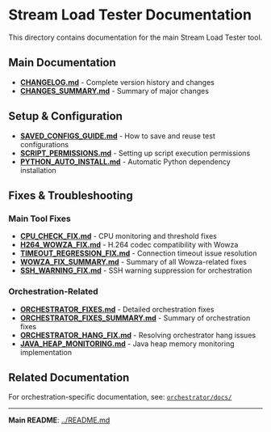 # Stream Load Tester Documentation

This directory contains documentation for the main Stream Load Tester tool.

## Main Documentation

- **[CHANGELOG.md](CHANGELOG.md)** - Complete version history and changes
- **[CHANGES_SUMMARY.md](CHANGES_SUMMARY.md)** - Summary of major changes

## Setup & Configuration

- **[SAVED_CONFIGS_GUIDE.md](SAVED_CONFIGS_GUIDE.md)** - How to save and reuse test configurations
- **[SCRIPT_PERMISSIONS.md](SCRIPT_PERMISSIONS.md)** - Setting up script execution permissions
- **[PYTHON_AUTO_INSTALL.md](PYTHON_AUTO_INSTALL.md)** - Automatic Python dependency installation

## Fixes & Troubleshooting

### Main Tool Fixes
- **[CPU_CHECK_FIX.md](CPU_CHECK_FIX.md)** - CPU monitoring and threshold fixes
- **[H264_WOWZA_FIX.md](H264_WOWZA_FIX.md)** - H.264 codec compatibility with Wowza
- **[TIMEOUT_REGRESSION_FIX.md](TIMEOUT_REGRESSION_FIX.md)** - Connection timeout issue resolution
- **[WOWZA_FIX_SUMMARY.md](WOWZA_FIX_SUMMARY.md)** - Summary of all Wowza-related fixes
- **[SSH_WARNING_FIX.md](SSH_WARNING_FIX.md)** - SSH warning suppression for orchestration

### Orchestration-Related
- **[ORCHESTRATOR_FIXES.md](ORCHESTRATOR_FIXES.md)** - Detailed orchestration fixes
- **[ORCHESTRATOR_FIXES_SUMMARY.md](ORCHESTRATOR_FIXES_SUMMARY.md)** - Summary of orchestration fixes
- **[ORCHESTRATOR_HANG_FIX.md](ORCHESTRATOR_HANG_FIX.md)** - Resolving orchestrator hang issues
- **[JAVA_HEAP_MONITORING.md](JAVA_HEAP_MONITORING.md)** - Java heap memory monitoring implementation

## Related Documentation

For orchestration-specific documentation, see: [`orchestrator/docs/`](../orchestrator/docs/README.md)

---

**Main README**: [../README.md](../README.md)
